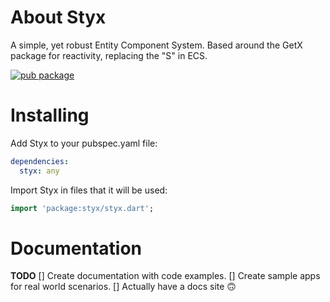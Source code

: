 # About Styx

A simple, yet robust Entity Component System. Based around the GetX package for reactivity,
replacing the "S" in ECS.

[![pub package](https://img.shields.io/pub/v/get.svg?label=styx&color=blue)](https://pub.dev/packages/styx)

# Installing

Add Styx to your pubspec.yaml file:

```yaml
dependencies:
  styx: any
```

Import Styx in files that it will be used:

```dart
import 'package:styx/styx.dart';
```

# Documentation
**TODO**
[] Create documentation with code examples.
[] Create sample apps for real world scenarios.
[] Actually have a docs site :upside_down_face:
